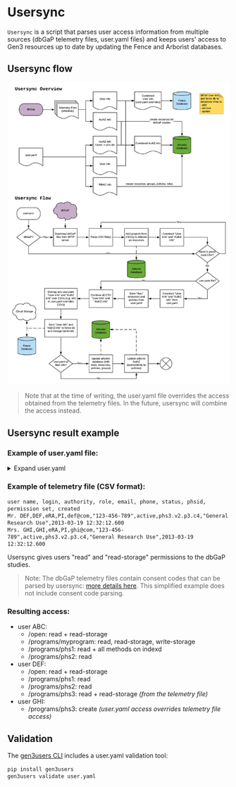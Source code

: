 # Usersync

`Usersync` is a script that parses user access information from multiple sources (dbGaP telemetry files, user.yaml files) and keeps users' access to Gen3 resources up to date by updating the Fence and Arborist databases.

## Usersync flow

![Usersync Flow](images/usersync.png)

> Note that at the time of writing, the user.yaml file overrides the access obtained from the telemetry files. In the future, usersync will combine the access instead.

## Usersync result example

### Example of user.yaml file:

<details>
    <summary>Expand user.yaml</summary>

```
rbac:
  resources: 
    - name: programs
      subresources:
        - name: myprogram
        - name: phs1
        - name: phs2
        - name: phs3
    - name: 'open'

  policies:
    - id: 'open_data_reader'
      description: 'Read access to open data'
      role_ids:
        - 'reader'
        - 'storage_reader'
      resource_paths: ['/open']
    - id: phs1_phs2_reader
      description: "Read access to ph1 and ph2"
      role_ids:
        - reader
      resource_paths:
        - /programs/phs1
        - /programs/phs2
    - id: phs3_creator
      description: "Create access to ph3"
      role_ids:
        - creator
      resource_paths:
        - /programs/phs3
    - id: phs1_admin
      description: "Admin access to ph1 indexd records"
      role_ids:
        - indexd_record_admin
      resource_paths:
        - /programs/phs1

  roles:
    - id: reader
      description: ""
      permissions:
        - id: reader
          action:
            method: read
            service: "*"
    - id: storage_reader
      description: ""
      permissions:
        - id: storage_reader
          action:
            method: read-storage
            service: "*"
    - id: creator
      description: ""
      permissions:
        - id: creator
          action:
            method: create
            service: "*"
    - id: indexd_record_admin
      description: ""
      permissions:
        - id: indexd_record_admin
          action:
            method: "*"
            service: indexd

  # policies automatically given to anyone, even if they are not authenticated
  anonymous_policies:
    - open_data_reader

  # policies automatically given to authenticated users (in addition to their other policies)
  all_users_policies: []

  groups:
    - name: phs1_phs2_readers
      policies:
        - phs1_phs2_reader
      users:
        - ABC
        - DEF

# OIDC clients
clients:
  client1:
    policies:
      - open_data_reader

users:
  ABC:
    # "admin" gives create/update/delete access to programs and projects in Sheepdog
    admin: true
    policies:
      - phs1_admin
    # "projects" is the deprecated way of providing access. We should now use "policies"
    projects:
      - auth_id: myprogram
        privilege:
          - read
          - read-storage
          - write-storage
  GHI:
    admin: false
    policies:
      - phs3_creator
```
</details>

### Example of telemetry file (CSV format):

```
user name, login, authority, role, email, phone, status, phsid, permission set, created
Mr. DEF,DEF,eRA,PI,def@com,"123-456-789",active,phs3.v2.p3.c4,"General Research Use",2013-03-19 12:32:12.600
Mrs. GHI,GHI,eRA,PI,ghi@com,"123-456-789",active,phs3.v2.p3.c4,"General Research Use",2013-03-19 12:32:12.600
```

Usersync gives users "read" and "read-storage" permissions to the dbGaP studies.

> Note: The dbGaP telemetry files contain consent codes that can be parsed by usersync: [more details here](dbgap_info.md). This simplified example does not include consent code parsing.

### Resulting access:

- user ABC:
  - /open: read + read-storage
  - /programs/myprogram: read, read-storage, write-storage
  - /programs/phs1: read + all methods on indexd
  - /programs/phs2: read
- user DEF:
  - /open: read + read-storage
  - /programs/phs1: read
  - /programs/phs2: read
  - /programs/phs3: read + read-storage _(from the telemetry file)_
- user GHI:
  - /programs/phs3: create _(user.yaml access overrides telemetry file access)_

## Validation

The [gen3users CLI](https://github.com/uc-cdis/gen3users) includes a user.yaml validation tool:
```
pip install gen3users
gen3users validate user.yaml
```

